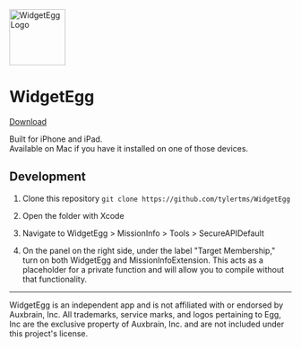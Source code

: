 <img src="https://github.com/tylertms/WidgetEgg/assets/74526874/c42635f6-d0ab-4de9-af0e-511ab0fa2242" alt="WidgetEgg Logo" height="100">

# WidgetEgg

[Download](https://apps.apple.com/us/app/widgetegg/id6502221824)


Built for iPhone and iPad.\
Available on Mac if you have it installed on one of those devices.


## Development
1. Clone this repository
`git clone https://github.com/tylertms/WidgetEgg`

2. Open the folder with Xcode
3. Navigate to WidgetEgg > MissionInfo > Tools > SecureAPIDefault
4. On the panel on the right side, under the label "Target Membership," turn on both WidgetEgg and MissionInfoExtension. This acts as a placeholder for a private function and will allow you to compile without that functionality. 
___
WidgetEgg is an independent app and is not affiliated with or endorsed by Auxbrain, Inc. All trademarks, service marks, and logos pertaining to Egg, Inc are the exclusive property of Auxbrain, Inc. and are not included under this project's license.
